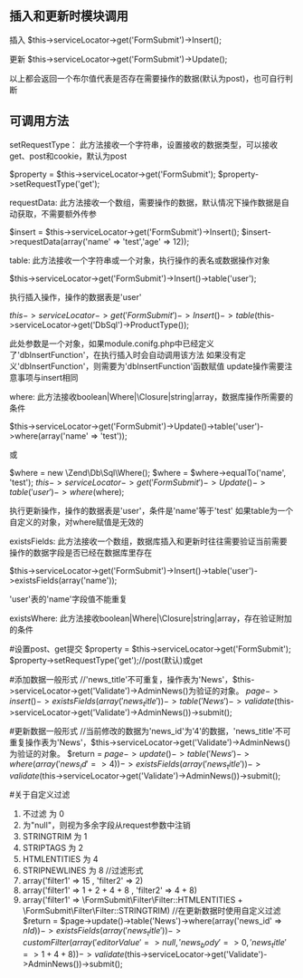 插入和更新时模块调用
-----------
插入
$this->serviceLocator->get('FormSubmit')->Insert();

更新
$this->serviceLocator->get('FormSubmit')->Update();

以上都会返回一个布尔值代表是否存在需要操作的数据(默认为post)，也可自行判断

可调用方法
-----------
setRequestType：
此方法接收一个字符串，设置接收的数据类型，可以接收get、post和cookie，默认为post

$property = $this->serviceLocator->get('FormSubmit');
$property->setRequestType('get');

requestData:
此方法接收一个数组，需要操作的数据，默认情况下操作数据是自动获取，不需要额外传参

$insert = $this->serviceLocator->get('FormSubmit')->Insert();
$insert->requestData(array('name' => 'test','age' => 12));

table:
此方法接收一个字符串或一个对象，执行操作的表名或数据操作对象

$this->serviceLocator->get('FormSubmit')->Insert()->table('user');

执行插入操作，操作的数据表是'user'

$this->serviceLocator->get('FormSubmit')->Insert()->table($this->serviceLocator->get('DbSql')->ProductType());

此处参数是一个对象，如果module.conifg.php中已经定义了'dbInsertFunction'，在执行插入时会自动调用该方法
如果没有定义'dbInsertFunction'，则需要为'dbInsertFunction'函数赋值
update操作需要注意事项与insert相同

where:
此方法接收boolean|Where|\Closure|string|array，数据库操作所需要的条件

$this->serviceLocator->get('FormSubmit')->Update()->table('user')->where(array('name' => 'test'));

或

$where = new \Zend\Db\Sql\Where();
$where = $where->equalTo('name', 'test');
$this->serviceLocator->get('FormSubmit')->Update()->table('user')->where($where);

执行更新操作，操作的数据表是'user'，条件是'name'等于'test'
如果table为一个自定义的对象，对where赋值是无效的

existsFields:
此方法接收一个数组，数据库插入和更新时往往需要验证当前需要操作的数据字段是否已经在数据库里存在

$this->serviceLocator->get('FormSubmit')->Insert()->table('user')->existsFields(array('name'));

'user'表的'name'字段值不能重复

existsWhere:
此方法接收boolean|Where|\Closure|string|array，存在验证附加的条件




#设置post、get提交
$property = $this->serviceLocator->get('FormSubmit');
$property->setRequestType('get');//post(默认)或get

#添加数据一般形式
//'news_title'不可重复，操作表为'News'，$this->serviceLocator->get('Validate')->AdminNews()为验证的对象。
$page->insert()->existsFields(array('news_title'))->table('News')->validate($this->serviceLocator->get('Validate')->AdminNews())->submit();

#更新数据一般形式
//当前修改的数据为'news_id'为'4'的数据，'news_title'不可重复操作表为'News'，$this->serviceLocator->get('Validate')->AdminNews()为验证的对象。
$return = $page->update()->table('News')->where(array('news_id' => 4))->existsFields(array('news_title'))->validate($this->serviceLocator->get('Validate')->AdminNews())->submit();

#关于自定义过滤
1. 不过滤 为 0
2. 为"null"，则视为多余字段从request参数中注销
3. STRINGTRIM 为 1
4. STRIPTAGS 为 2
5. HTMLENTITIES 为 4
6. STRIPNEWLINES 为 8
//过滤形式
1. array('filter1' => 15 , 'filter2' => 2)
2. array('filter1' => 1 + 2 + 4 + 8 , 'filter2' => 4 + 8)
3. array('filter1' => \FormSubmit\Filter\Filter::HTMLENTITIES + \FormSubmit\Filter\Filter::STRINGTRIM)
//在更新数据时使用自定义过滤
$return = $page->update()->table('News')->where(array('news_id' => $nId))->existsFields(array('news_title'))->customFilter(array('editorValue' => null,'news_body' => 0,'news_title' => 1 + 4 + 8))->validate($this->serviceLocator->get('Validate')->AdminNews())->submit();
